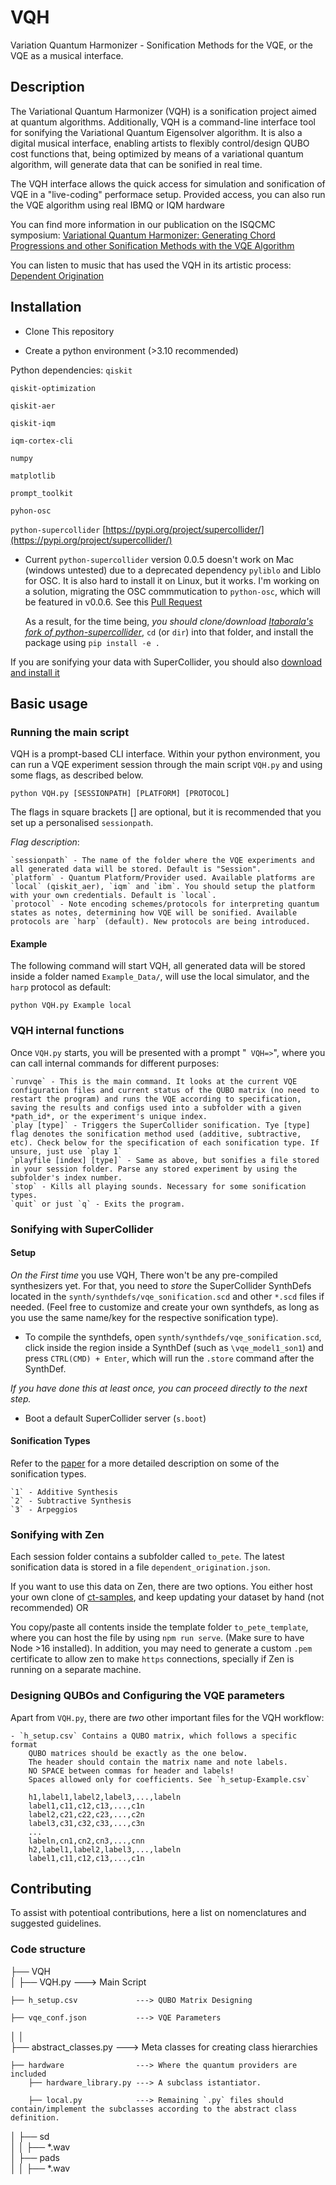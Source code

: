 # VQH
Variation Quantum Harmonizer - Sonification Methods for the VQE, or the VQE as a musical interface.

## Description
The Variational Quantum Harmonizer (VQH) is a sonification project aimed at quantum algorithms. Additionally, VQH is a command-line interface tool for sonifying the Variational Quantum Eigensolver algorithm. It is also a digital musical interface, enabling artists to flexibly control/design QUBO cost functions that, being optimized by means of a variational quantum algorithm, will generate data that can be sonified in real time.

The VQH interface allows the quick access for simulation and sonification of VQE in a "live-coding" performace setup. Provided access, you can also run the VQE algorithm using real IBMQ or IQM hardware

You can find more information in our publication on the ISQCMC symposium: 
[Variational Quantum Harmonizer: Generating Chord Progressions and other Sonification Methods with the VQE Algorithm](https://doi.org/10.5281/zenodo.10206731)

You can listen to music that has used the VQH in its artistic process:
[Dependent Origination](https://www.youtube.com/playlist?list=PLZcA8yDT3f3YLiVGQOuWJrHmD7R1T4Tn-)


## Installation

- Clone This repository

- Create a python environment (>3.10 recommended)

Python dependencies:
`qiskit`

`qiskit-optimization`

`qiskit-aer`

`qiskit-iqm`

`iqm-cortex-cli`

`numpy`

`matplotlib`

`prompt_toolkit`

`pyhon-osc`

`python-supercollider` [https://pypi.org/project/supercollider/](https://pypi.org/project/supercollider/)
  - Current `python-supercollider` version 0.0.5 doesn't work on Mac (windows untested) due to a deprecated dependency `pyliblo` and Liblo for OSC. It is also hard to install it on Linux, but it works.
		I'm working on a solution, migrating the OSC commmutication to `python-osc`, which will be featured in v0.0.6. See this [Pull Request](https://github.com/ideoforms/python-supercollider/pull/12])
		
	As a result, for the time being, *you should clone/download* [*Itaborala's fork of python-supercollider*](https://github.com/Itaborala/python-osc-supercollider), `cd` (or `dir`) into that folder, and install the package using `pip install -e .` 

If you are sonifying your data with SuperCollider, you should also [download and install it](https://supercollider.github.io/downloads.html)


## Basic usage

### Running the main script

VQH is a prompt-based CLI interface. Within your python environment, you can run a VQE experiment session through the main script `VQH.py` and using some flags, as described below.

`python VQH.py [SESSIONPATH] [PLATFORM] [PROTOCOL]`


The flags in square brackets [] are optional, but it is recommended that you set up a personalised `sessionpath`.

*Flag description*:

	`sessionpath` - The name of the folder where the VQE experiments and all generated data will be stored. Default is "Session".
	`platform` - Quantum Platform/Provider used. Available platforms are `local` (qiskit_aer), `iqm` and `ibm`. You should setup the platform with your own credentials. Default is `local`.
	`protocol` - Note encoding schemes/protocols for interpreting quantum states as notes, determining how VQE will be sonified. Available protocols are `harp` (default). New protocols are being introduced.
	
#### Example
The following command will start VQH, all generated data will be stored inside a folder named `Example_Data/`, will use the local simulator, and the `harp` protocol as default:

`python VQH.py Example local`


### VQH internal functions
Once `VQH.py` starts, you will be presented with a prompt "` VQH=>`", where you can call internal commands for different purposes:

	`runvqe` - This is the main command. It looks at the current VQE configuration files and current status of the QUBO matrix (no need to restart the program) and runs the VQE according to specification, saving the results and configs used into a subfolder with a given *path_id*, or the experiment's unique index.
	`play [type]` - Triggers the SuperCollider sonification. Tye [type] flag denotes the sonification method used (additive, subtractive, etc). Check below for the specification of each sonification type. If unsure, just use `play 1`
	`playfile [index] [type]` - Same as above, but sonifies a file stored in your session folder. Parse any stored experiment by using the subfolder's index number.
	`stop` - Kills all playing sounds. Necessary for some sonification types.
	`quit` or just `q` - Exits the program.
	

### Sonifying with SuperCollider

#### Setup
*On the First time* you use VQH, There won't be any pre-compiled synthesizers yet. For that, you need to _store_ the SuperCollider SynthDefs located in the `synth/synthdefs/vqe_sonification.scd` and other `*.scd` files if needed. (Feel free to customize and create your own synthdefs, as long as you use the same name/key for the respective sonification type).

- To compile the synthdefs, open `synth/synthdefs/vqe_sonification.scd`, click inside the region inside a SynthDef (such as `\vqe_model1_son1`) and press `CTRL(CMD) + Enter`, which will run the `.store` command after the SynthDef.

_If you have done this at least once, you can proceed directly to the next step._

- Boot a default SuperCollider server (`s.boot`)

#### Sonification Types
Refer to the [paper](https://doi.org/10.5281/zenodo.10206731) for a more detailed description on some of the sonification types.


	`1` - Additive Synthesis
	`2` - Subtractive Synthesis
	`3` - Arpeggios
	
	
### Sonifying with Zen

Each session folder contains a subfolder called `to_pete`. The latest sonification data is stored in a file `dependent_origination.json`. 

If you want to use this data on Zen, there are two options. You either host your own clone of [ct-samples](https://github.com/cephasteom/ct-samples), and keep updating your dataset by hand (not recommended) OR

You copy/paste all contents inside the template folder `to_pete_template`, where you can host the file by using `npm run serve`. (Make sure to have Node >16 installed). In addition, you may need to generate a custom `.pem` certificate to allow zen to make `https` connections, specially if Zen is running on a separate machine.

### Designing QUBOs and Configuring the VQE parameters

Apart from `VQH.py`, there are _two_ other important files for the VQH workflow:

	- `h_setup.csv` Contains a QUBO matrix, which follows a specific format
		QUBO matrices should be exactly as the one below.
		The header should contain the matrix name and note labels.
		NO SPACE between commas for header and labels!
		Spaces allowed only for coefficients. See `h_setup-Example.csv`
    
		h1,label1,label2,label3,...,labeln
		label1,c11,c12,c13,...,c1n
		label2,c21,c22,c23,...,c2n
		label3,c31,c32,c33,...,c3n
		...
		labeln,cn1,cn2,cn3,...,cnn
		h2,label1,label2,label3,...,labeln
		label1,c11,c12,c13,...,c1n
		

## Contributing

To assist with potentioal contributions, here a list on nomenclatures and suggested guidelines.

### Code structure

├── VQH  
│   ├── VQH.py  				---> Main Script
	
	├── h_setup.csv 			---> QUBO Matrix Designing
	
	├── vqe_conf.json 			---> VQE Parameters
│   │   
	├── abstract_classes.py 	---> Meta classes for creating class hierarchies
	
	├── hardware 				---> Where the quantum providers are included
		├── hardware_library.py ---> A subclass istantiator.
		
		├── local.py			---> Remaining `.py` files should contain/implement the subclasses according to the abstract class definition.
│   ├── sd  
│   │   ├── *.wav  
│   ├── pads  
│   │   ├── *.wav
